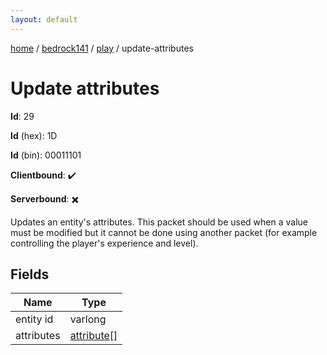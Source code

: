 ```yaml
---
layout: default
---
```


[home](/)  /  [bedrock141](/protocol/bedrock141)  /  [play](/protocol/bedrock141/play)  /  update-attributes

# Update attributes

**Id**: 29

**Id** (hex): 1D

**Id** (bin): 00011101

**Clientbound**: ✔️

**Serverbound**: ✖️

Updates an entity's attributes. This packet should be used when a value must be modified but it cannot be done using another packet (for example controlling the player's experience and level).

## Fields

Name | Type
---|---
entity id | varlong
attributes | [attribute](/protocol/bedrock141/types/attribute)[]
